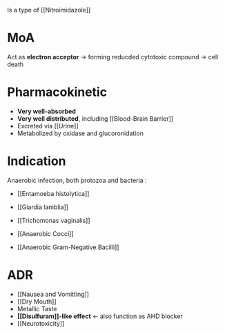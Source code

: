 Is a type of [[Nitroimidazole]] 

# MoA
Act as **electron acceptor** -> forming reducded cytotoxic compound -> cell death

# Pharmacokinetic
- **Very well-absorbed**
- **Very well distributed**, including [[Blood-Brain Barrier]]
- Excreted via [[Urine]]
- Metabolized by oxidase and glucoronidation

# Indication
Anaerobic infection, both protozoa and bacteria :
- [[Entamoeba histolytica]]
- [[Giardia lamblia]]
- [[Trichomonas vaginalis]]

- [[Anaerobic Cocci]]
- [[Anaerobic Gram-Negative Bacilli]]

# ADR
- [[Nausea and Vomitting]]
- [[Dry Mouth]]
- Metallic Taste
- **[[Disulfuram]]-like effect** <- also function as AHD blocker
- [[Neurotoxicity]] 